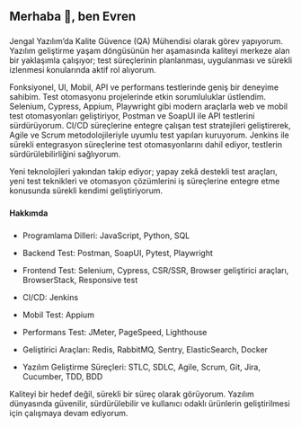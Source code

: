 <h2 align="left">Merhaba 👋, ben Evren</h2>

###

<p align="left">
Jengal Yazılım’da Kalite Güvence (QA) Mühendisi olarak görev yapıyorum. Yazılım geliştirme yaşam döngüsünün her aşamasında kaliteyi merkeze alan bir yaklaşımla çalışıyor; test süreçlerinin planlanması, uygulanması ve sürekli izlenmesi konularında aktif rol alıyorum.

Fonksiyonel, UI, Mobil, API ve performans testlerinde geniş bir deneyime sahibim. Test otomasyonu projelerinde etkin sorumluluklar üstlendim. Selenium, Cypress, Appium, Playwright gibi modern araçlarla web ve mobil test otomasyonları geliştiriyor, Postman ve SoapUI ile API testlerini sürdürüyorum. CI/CD süreçlerine entegre çalışan test stratejileri geliştirerek, Agile ve Scrum metodolojileriyle uyumlu test yapıları kuruyorum. Jenkins ile sürekli entegrasyon süreçlerine test otomasyonlarını dahil ediyor, testlerin sürdürülebilirliğini sağlıyorum.

Yeni teknolojileri yakından takip ediyor; yapay zekâ destekli test araçları, yeni test teknikleri ve otomasyon çözümlerini iş süreçlerine entegre etme konusunda sürekli kendimi geliştiriyorum.</p>

###

<h4 align="left">Hakkımda</h4>

###

<p align="left"> 

- Programlama Dilleri: JavaScript, Python, SQL <br>

- Backend Test: Postman, SoapUI, Pytest, Playwright <br>

- Frontend Test: Selenium, Cypress, CSR/SSR, Browser geliştirici araçları, BrowserStack, Responsive test <br>

- CI/CD: Jenkins <br>

- Mobil Test: Appium <br>

- Performans Test: JMeter, PageSpeed, Lighthouse <br>

- Geliştirici Araçları: Redis, RabbitMQ, Sentry, ElasticSearch, Docker <br>

- Yazılım Geliştirme Süreçleri: STLC, SDLC, Agile, Scrum, Git, Jira, Cucumber, TDD, BDD <br>

Kaliteyi bir hedef değil, sürekli bir süreç olarak görüyorum. Yazılım dünyasında güvenilir, sürdürülebilir ve kullanıcı odaklı ürünlerin geliştirilmesi için çalışmaya devam ediyorum.




###



